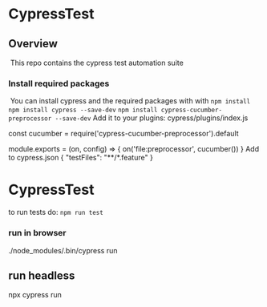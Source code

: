 # CypressTest

## Overview
​
This repo contains the cypress test automation suite
​
### Install required packages
​
You can install cypress and the required packages with with
`npm install`
`npm install cypress --save-dev`
`npm install cypress-cucumber-preprocessor --save-dev`
Add it to your plugins:
cypress/plugins/index.js

const cucumber = require('cypress-cucumber-preprocessor').default
 
module.exports = (on, config) => {
  on('file:preprocessor', cucumber())
}
Add to cypress.json
{
  "testFiles": "**/*.feature"
}
​
# CypressTest
to run tests do:
`npm run test`
​
### run in browser
./node_modules/.bin/cypress run

## run headless
npx cypress run